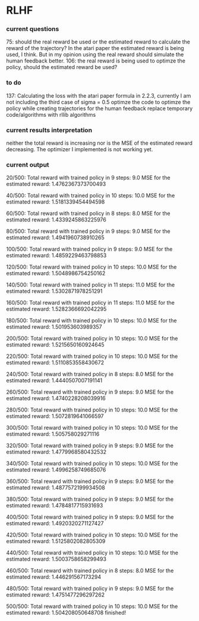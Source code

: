 # RLHF

### current questions
75: should the real reward be used or the estimated reward to calculate the reward of the trajectory? In the atari paper the estimated reward is being used, I think. But in my opinion using the real reward should simulate the human feedback better.
106: the real reward is being used to optimze the policy, should the estimated reward be used?

### to do
137: Calculating the loss with the atari paper formula in 2.2.3, currently I am not including the third case of sigma = 0.5
optimze the code to optimze the policy while creating trajectories for the human feedback
replace temporary code/algorithms with rllib algorithms

### current results interpretation
neither the total reward is increasing nor is the MSE of the estimated reward decreasing. The optimizer I implemented is not working yet.

### current output
20/500:
Total reward with trained policy in 9 steps: 9.0
MSE for the estimated reward: 1.4762367373700493

40/500:
Total reward with trained policy in 10 steps: 10.0
MSE for the estimated reward: 1.5181339454494598

60/500:
Total reward with trained policy in 8 steps: 8.0
MSE for the estimated reward: 1.4339245863225976

80/500:
Total reward with trained policy in 9 steps: 9.0
MSE for the estimated reward: 1.4941960738910265

100/500:
Total reward with trained policy in 9 steps: 9.0
MSE for the estimated reward: 1.4859229463798853

120/500:
Total reward with trained policy in 10 steps: 10.0
MSE for the estimated reward: 1.5048986754250162

140/500:
Total reward with trained policy in 11 steps: 11.0
MSE for the estimated reward: 1.5302871978251291

160/500:
Total reward with trained policy in 11 steps: 11.0
MSE for the estimated reward: 1.5282366692042295

180/500:
Total reward with trained policy in 10 steps: 10.0
MSE for the estimated reward: 1.501953603989357

200/500:
Total reward with trained policy in 10 steps: 10.0
MSE for the estimated reward: 1.5215650160924645

220/500:
Total reward with trained policy in 10 steps: 10.0
MSE for the estimated reward: 1.5110853558430672

240/500:
Total reward with trained policy in 8 steps: 8.0
MSE for the estimated reward: 1.4440507007191141

260/500:
Total reward with trained policy in 9 steps: 9.0
MSE for the estimated reward: 1.4740228208039916

280/500:
Total reward with trained policy in 10 steps: 10.0
MSE for the estimated reward: 1.5072819641066597

300/500:
Total reward with trained policy in 10 steps: 10.0
MSE for the estimated reward: 1.505758029271116

320/500:
Total reward with trained policy in 9 steps: 9.0
MSE for the estimated reward: 1.4779968580432532

340/500:
Total reward with trained policy in 10 steps: 10.0
MSE for the estimated reward: 1.4996258749685076

360/500:
Total reward with trained policy in 9 steps: 9.0
MSE for the estimated reward: 1.4877572199934508

380/500:
Total reward with trained policy in 9 steps: 9.0
MSE for the estimated reward: 1.4784817715931693

400/500:
Total reward with trained policy in 9 steps: 9.0
MSE for the estimated reward: 1.4920320271127427

420/500:
Total reward with trained policy in 10 steps: 10.0
MSE for the estimated reward: 1.5125802082805309

440/500:
Total reward with trained policy in 10 steps: 10.0
MSE for the estimated reward: 1.5003758658299493

460/500:
Total reward with trained policy in 8 steps: 8.0
MSE for the estimated reward: 1.446291567173294

480/500:
Total reward with trained policy in 9 steps: 9.0
MSE for the estimated reward: 1.4751477296297262

500/500:
Total reward with trained policy in 10 steps: 10.0
MSE for the estimated reward: 1.504208050648708
finished!